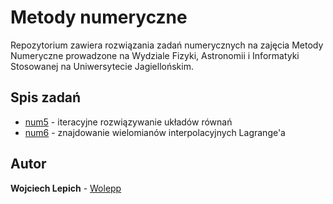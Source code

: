 # Metody numeryczne

Repozytorium zawiera rozwiązania zadań numerycznych na zajęcia
Metody Numeryczne prowadzone na Wydziale Fizyki, Astronomii i Informatyki
Stosowanej na Uniwersytecie Jagiellońskim.

## Spis zadań

* [num5](https://github.com/wolepp/metody-numeryczne-fais/tree/master/num5) - iteracyjne rozwiązywanie układów równań
* [num6](https://github.com/wolepp/metody-numeryczne-fais/tree/master/num6) - znajdowanie wielomianów interpolacyjnych Lagrange'a

## Autor

**Wojciech Lepich** - [Wolepp](https://github.com/Wolepp)
